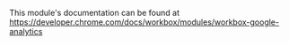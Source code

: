 This module's documentation can be found at https://developer.chrome.com/docs/workbox/modules/workbox-google-analytics
